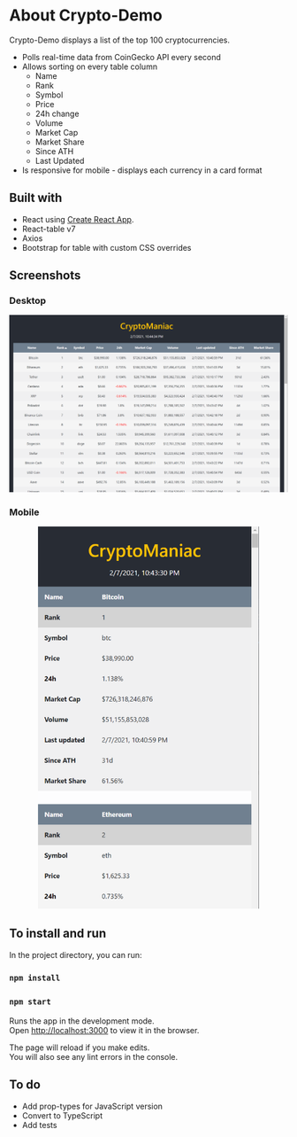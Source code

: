 
# About Crypto-Demo

Crypto-Demo displays a list of the top 100 cryptocurrencies.

- Polls real-time data from CoinGecko API every second 
- Allows sorting on every table column
  - Name
  - Rank
  - Symbol
  - Price
  - 24h change
  - Volume
  - Market Cap
  - Market Share
  - Since ATH
  - Last Updated
- Is responsive for mobile - displays each currency in a card format

## Built with
- React using [Create React App](https://github.com/facebook/create-react-app).
- React-table v7
- Axios
- Bootstrap for table with custom CSS overrides

## Screenshots
  <h3>Desktop</h3>
  <p align="center">
    <img src="./screenshots/crypto-desktop.png" width="800">
  </p>
  <h3>Mobile</h3>
  <p align="center">
    <img src="./screenshots/crypto-mobile.png" width="400">
  </p>

## To install and run 

In the project directory, you can run:

### `npm install`

### `npm start`

Runs the app in the development mode.\
Open [http://localhost:3000](http://localhost:3000) to view it in the browser.

The page will reload if you make edits.\
You will also see any lint errors in the console.

## To do

- Add prop-types for JavaScript version
- Convert to TypeScript
- Add tests
